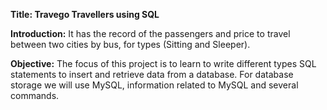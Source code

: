 **Title: Travego Travellers using SQL**

**Introduction:**
It has the record of the passengers and price to travel between two cities by bus,
for types (Sitting and Sleeper).

**Objective:**
The focus of this project is to learn to write different types SQL statements to insert and retrieve data from a
database. For database storage we will use MySQL, information related to MySQL and several commands.

